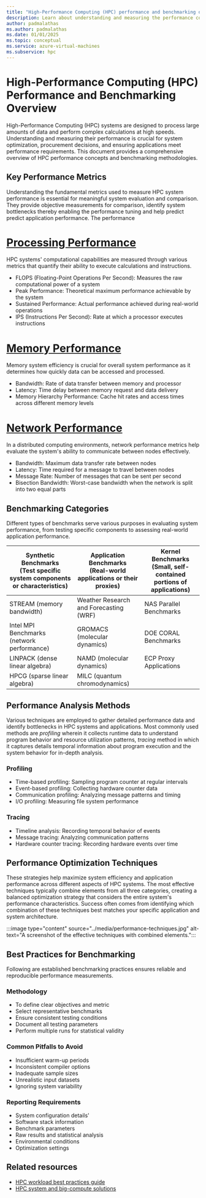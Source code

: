 ```yaml
---
title: "High-Performance Computing (HPC) performance and benchmarking overview"
description: Learn about understanding and measuring the performance concepts and benchmarking methologies.
author: padmalathas
ms.author: padmalathas
ms.date: 01/01/2025
ms.topic: conceptual
ms.service: azure-virtual-machines
ms.subservice: hpc
---
```


# High-Performance Computing (HPC) Performance and Benchmarking Overview

High-Performance Computing (HPC) systems are designed to process large amounts of data and perform complex calculations at high speeds. Understanding and measuring their performance is crucial for system optimization, procurement decisions, and ensuring applications meet performance requirements. This document provides a comprehensive overview of HPC performance concepts and benchmarking methodologies. 

## Key Performance Metrics

Understanding the fundamental metrics used to measure HPC system performance is essential for meaningful system evaluation and comparison. They provide objective measurements for comparison, identify system bottlenecks thereby enabling the performance tuning and help predict predict application performance. The performance  

# [Processing Performance](#tab/processperf)
HPC systems' computational capabilities are measured through various metrics that quantify their ability to execute calculations and instructions.
  - FLOPS (Floating-Point Operations Per Second): Measures the raw computational power of a system
  - Peak Performance: Theoretical maximum performance achievable by the system
  - Sustained Performance: Actual performance achieved during real-world operations
  - IPS (Instructions Per Second): Rate at which a processor executes instructions

# [Memory Performance](#tab/memoryperf)
Memory system efficiency is crucial for overall system performance as it determines how quickly data can be accessed and processed.
  - Bandwidth: Rate of data transfer between memory and processor
  - Latency: Time delay between memory request and data delivery
  - Memory Hierarchy Performance: Cache hit rates and access times across different memory levels

# [Network Performance](#tab/networkperf)
In a distributed computing environments, network performance metrics help evaluate the system's ability to communicate between nodes effectively.
  - Bandwidth: Maximum data transfer rate between nodes
  - Latency: Time required for a message to travel between nodes
  - Message Rate: Number of messages that can be sent per second
  - Bisection Bandwidth: Worst-case bandwidth when the network is split into two equal parts

## Benchmarking Categories
Different types of benchmarks serve various purposes in evaluating system performance, from testing specific components to assessing real-world application performance.

|Synthetic Benchmarks <br> (Test specific system components or characteristics)|Application Benchmarks <br> (Real-world applications or their proxies)|Kernel Benchmarks <br> (Small, self-contained portions of applications)|
|----------|-------------|------|
|STREAM (memory bandwidth)|Weather Research and Forecasting (WRF)|NAS Parallel Benchmarks|
|Intel MPI Benchmarks (network performance)|GROMACS (molecular dynamics)|DOE CORAL Benchmarks|
|LINPACK (dense linear algebra)|NAMD (molecular dynamics)|ECP Proxy Applications|
|HPCG (sparse linear algebra)|MILC (quantum chromodynamics)|

## Performance Analysis Methods
Various techniques are employed to gather detailed performance data and identify bottlenecks in HPC systems and applications. Most commonly used methods are *profiling* wherein it collects runtime data to understand program behavior and resource utilization patterns, *tracing* method in which it captures details temporal information about program execution and the system behavior for in-depth analysis.

### Profiling  
  - Time-based profiling: Sampling program counter at regular intervals
  - Event-based profiling: Collecting hardware counter data
  - Communication profiling: Analyzing message patterns and timing
  - I/O profiling: Measuring file system performance

### Tracing
  - Timeline analysis: Recording temporal behavior of events
  - Message tracing: Analyzing communication patterns
  - Hardware counter tracing: Recording hardware events over time

## Performance Optimization Techniques
These strategies help maximize system efficiency and application performance across different aspects of HPC systems. The most effective techniques typically combine elements from all three categories, creating a balanced optimization strategy that considers the entire system's performance characteristics. Success often comes from identifying which combination of these techniques best matches your specific application and system architecture.

:::image type="content" source="../media/performance-techniques.jpg" alt-text="A screenshot of the effective techniques with combined elements.":::

## Best Practices for Benchmarking
Following are established benchmarking practices ensures reliable and reproducible performance measurements.

### Methodology
  - To define clear objectives and metric
  - Select representative benchmarks
  - Ensure consistent testing conditions
  - Document all testing parameters
  - Perform multiple runs for statistical validity

### Common Pitfalls to Avoid
  - Insufficient warm-up periods
  - Inconsistent compiler options
  - Inadequate sample sizes
  - Unrealistic input datasets
  - Ignoring system variability

### Reporting Requirements
  - System configuration details'
  - Software stack information
  - Benchmark parameters
  - Raw results and statistical analysis
  - Environmental conditions
  - Optimization settings

## Related resources

- [HPC workload best practices guide](/azure/virtual-machines/workload-guidelines-best-practices-storage)
- [HPC system and big-compute solutions](/azure/architecture/solution-ideas/articles/big-compute-with-azure-batch)
